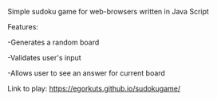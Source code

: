 Simple sudoku game for web-browsers written in Java Script

Features:

-Generates a random board

-Validates user's input

-Allows user to see an answer for current board

Link to play:
https://egorkuts.github.io/sudokugame/

